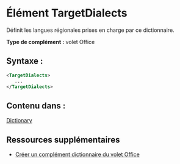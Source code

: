 
# Élément TargetDialects
Définit les langues régionales prises en charge par ce dictionnaire.

 **Type de complément :** volet Office


## Syntaxe :


```XML
<TargetDialects>
   ...
</TargetDialects>
```


## Contenu dans :

[Dictionary](../../reference/manifest/dictionary.md)


## Ressources supplémentaires



- [Créer un complément dictionnaire du volet Office](../../docs/word/dictionary-task-pane-add-ins.md)
    
